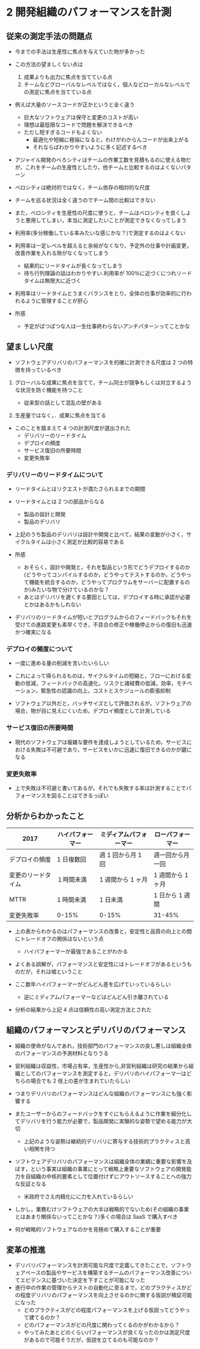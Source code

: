 # 2 開発組織のパフォーマンスを計測

## 従来の測定手法の問題点

-   今までの手法は生産性に焦点を与えていた物が多かった
-   この方法の望ましくない点は

    1. 成果よりも出力に焦点を当てている点
    1. チームなどグローバルなレベルではなく，個人などローカルなレベルでの測定に焦点を当てている点

-   例えば大量のソースコードが正かというと全く違う

    -   巨大なソフトウェアは保守と変更のコストが高い
    -   理想は最低限なコードで問題を解決できるべき
    -   ただし短すぎるコードもよくない
        -   最適化や短縮に極端になると，わけがわからんコードが出来上がる
        -   それならばわかりやすいように多く記述するべき

-   アジャイル開発のべろシティはチームの作業工数を見積もるのに使える物だが，これをチームの生産性としたり，他チームと比較するのはよくないパターン
-   ベロシティは絶対的ではなく，チーム依存の相対的な尺度
-   チームを巡る状況は全く違うのでチーム間の比較はできない
-   また，ベロシティを生産性の尺度に使うと，チームはベロシティを良くしようと悪用してしまい，本当に測定したいことが測定できなくなってしまう

-   利用率(多分稼働している率みたいな感じかな？)で測定するのはよくない
-   利用率は一定レベルを超えると余裕がなくなり，予定外の仕事や計画変更，改善作業を入れる隙がなくなってしまう
    -   結果的にリードタイムが長くなってしまう
    -   待ち行列理論の話はわかりやすい.利用率が 100％に近づくにつれリードタイムは無限大に近づく
-   利用率はリードタイムとうまくバランスをとり，全体の仕事が効率的に行われるように管理することが肝心
-   所感
    -   予定がぱつぱつな人は一生仕事終わらないアンチパターンってことかな

## 望ましい尺度

-   ソフトウェアデリバリのパフォーマンスを的確に計測できる尺度は 2 つの特徴を持っているべき

1. グローバルな成果に焦点を当てて，チーム同士が競争もしくは対立するような状況を防ぐ機能を持つこと

    - 従来型の話として混乱の壁がある

1. 生産量ではなく，．成果に焦点を当てる

-   このことを踏まえて 4 つの計測尺度が選出された
    -   デリバリーのリードタイム
    -   デプロイの頻度
    -   サービス復旧の所要時間
    -   変更失敗率

### デリバリーのリードタイムについて

-   リードタイムとはリクエストが満たさられるまでの期間
-   リードタイムとは 2 つの部品からなる
    -   製品の設計と開発
    -   製品のデリバリ
-   上記のうち製品のデリバリは設計や開発と比べて，結果の変動が小さく，サイクルタイムは小さく測定が比較的容易である
-   所感

    -   おそらく，設計や開発と，それを製品という形でどうデプロイするのか(どうやってコンパイルするのか，どうやってテストするのか，どうやって機能を統合するのか，どうやってプログラムをサーバーに配置するのか)みたいな物で分けているのかな？
    -   あとはデリバリを遅くする要因としては，デプロイする時に承認が必要とかはあるかもしれない

-   デリバリのリードタイムが短いとプログラムからのフィードバックもそれを受けての進路変更も素早くでき，不具合の修正や稼働停止からの復旧も迅速かつ確実になる

### デプロイの頻度について

-   一度に進める量の削減を言いたいらしい
-   これによって得られるものは，サイクルタイムの短縮と，フローにおける変動の低減，フィードバックの高速化，リスクと諸経費の低減，効率，モチベーション，緊急性の認識の向上，コストとスケジュールの膨張抑制

-   ソフトウェア以外だと，バッチサイズとして評価されるが，ソフトウェアの場合，物が目に見えにくいため，デプロイ頻度として計測している

### サービス復旧の所要時間

-   現代のソフトウェアは複雑な要件を達成しようとしているため，サービスにおける失敗は不可避であり，サービスをいかに迅速に復旧できるのかが鍵になる

### 変更失敗率

-   上で失敗は不可避と書いてあるが，それでも失敗する率は計測することでパフォーマンスを図ることはできるっぽい

## 分析からわかったこと

| 2017               | ハイパフォーマー | ミディアムパフォーマー | ローパフォーマー  |
| ------------------ | ---------------- | ---------------------- | ----------------- |
| デプロイの頻度     | 1 日複数回       | 週 1 回から月 1 回     | 週一回から月一回  |
| 変更のリードタイム | １時間未満       | 1 週間から 1 ヶ月      | 1 週間から 1 ヶ月 |
| MTTR               | 1 時間未満       | 1 日未満               | 1 日から 1 週間   |
| 変更失敗率         | 0-15%            | 0-15%                  | 31-45%            |

-   上の表からわかるのはパフォーマンスの改善と，安定性と品質の向上との間にトレードオフの関係はないという点

    -   ハイパフォーマーが最強であることがわかる

-   よくある誤解が，パフォーマンスと安定性にはトレードオフがあるというものだが，それは嘘ということ
-   ここ数年ハイパフォーマーがどんどん差を広げていっているらしい
    -   逆にミディアムパフォーマーなどはどんどん引き離されている
-   分析の結果から上記 4 点は信頼性の高い測定方法とされた

## 組織のパフォーマンスとデリバリのパフォーマンス

-   組織の使命がなんであれ，技術部門のパフォーマンスの良し悪しは組織全体のパフォーマンスの予測材料となりうる
-   営利組織は収益性，市場占有率，生産性から,非営利組織は研究の結果から組織としてのパフォーマンスを測定すると，デリバリのハイパフォーマーはどちらの場合でも 2 倍上の差が生まれていたらしい
-   つまりデリバリのパフォーマンスはどんな組織のパフォーマンスにも強く影響する
-   またユーザーからのフィードバックをすぐにもらえるように作業を細分化してデリバリを行う能力が必要で，製品開発に実験的な姿勢で望める能力が大切

    -   上記のような姿勢は継続的デリバリに寄与する技術的プラクティスと高い相関を持つ

-   ソフトウェアデリバリのパフォーマンスは組織全体の業績に重要な影響を及ぼす，という事実は組織の事業にとって戦略上重要なソフトウェアの開発能力を自組織の中核的要素として位置付けずにアウトソースすることへの強力な反証となる

    -   米政府でさえ内精化にに力を入れているらしい

-   しかし，業務むけソフトウェアの大半は戦略的でないため(その組織の事業とはあまり関係ないってことかな？)多くの場合は SaaS で購入すべき
-   何が戦略的ソフトウェアなのかを見極めて購入することが重要

## 変革の推進

-   デリバリパフォーマンスを計測可能な尺度で定義してきたことで，ソフトウェアベースの製品やサービスを構築するチームのパフォーマンス改善についてエビデンスに基づいた決定を下すことが可能になった
-   進行中の作業の管理からテストの自動化に至るまで，どのプラクティスがどの程度デリバリのパフォーマンスを向上させるのかに関する仮説が検証可能になった
    -   どのプラクティスがどの程度パフォーマンスを上げる仮説ってどうやって建てるのか？
    -   どのパフォーマンスがどの尺度に関わってくるのかがわかるから？
    -   やってみたあとどのくらいパフォーマンスが良くなったのかは測定尺度があるので可能そうだが，仮説を立てるのも可能なのか？
